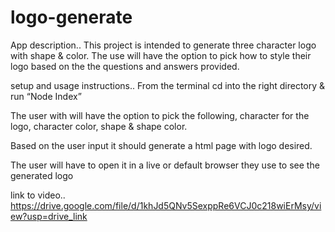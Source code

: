 # logo-generate
App description..
This project is intended to generate three character logo with shape & color. The use will have the option to pick how to style their logo based on the the questions and answers provided. 

setup and usage instructions..
From the terminal cd into the right directory & run “Node Index”

The user with will have the option to pick the following, character for the logo, character color, shape & shape color.

Based on the user input it should generate a html page with logo desired. 

The user will have to open it in a live or default browser they use to see the generated logo


link to video..
https://drive.google.com/file/d/1khJd5QNv5SexppRe6VCJ0c218wiErMsy/view?usp=drive_link
